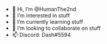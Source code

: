 - 👋 Hi, I’m @HumanThe2nd
- 👀 I’m interested in stuff
- 🌱 I’m currently learning stuff
- 💞️ I’m looking to collaborate on stuff
- 📫 Discord: Dash#5594

<!---
HumanThe2nd/HumanThe2nd is a ✨ special ✨ repository because its `README.md` (this file) appears on your GitHub profile.
You can click the Preview link to take a look at your changes.
--->

